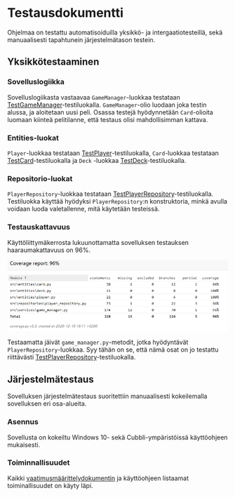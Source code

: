 # Testausdokumentti

Ohjelmaa on testattu automatisoiduilla yksikkö- ja intergaatiotesteillä, sekä manuaalisesti tapahtunein järjestelmätason testein.

## Yksikkötestaaminen

### Sovelluslogiikka

Sovelluslogiikasta vastaavaa `GameManager`-luokkaa testataan [TestGameManager](..\src\tests\services\test_game_manager.py)-testiluokalla. `GameManager`-olio luodaan joka testin alussa, ja aloitetaan uusi peli. Osassa testejä hyödynnetään `Card`-olioita luomaan kiinteä pelitilanne, että testaus olisi mahdollisimman kattava.

### Entities-luokat

`Player`-luokkaa testataan [TestPlayer](..\src\tests\entities\player_test.py)-testiluokalla, `Card`-luokkaa testataan [TestCard](..\src\tests\entities\card_test.py)-testiluokalla ja `Deck` -luokkaa [TestDeck](..\src\tests\entities\deck_test.py)-testiluokalla.

### Repositorio-luokat

`PlayerRepository`-luokkaa testataan [TestPlayerRepository](..\src\tests\repository\test_player_repository.py)-testiluokalla. Testiluokka käyttää hyödyksi `PlayerRepository`:n konstruktoria, minkä avulla voidaan luoda valetallenne, mitä käytetään testeissä.

### Testauskattavuus

Käyttöliittymäkerrosta lukuunottamatta sovelluksen testauksen haaraumakattavuus on 96%.

![testikattavuus.png](kuvat/testikattavuus.png)

Testaamatta jäivät `game_manager.py`-metodit, jotka hyödyntävät `PlayerRepository`-luokkaa. Syy tähän on se, että nämä osat on jo testattu riittävästi [TestPlayerRepository](..\src\tests\repository\test_player_repository.py)-testiluokalla.

## Järjestelmätestaus

Sovelluksen järjestelmätestaus suoritettiin manuaalisesti kokeilemalla sovelluksen eri osa-alueita.

### Asennus

Sovellusta on kokeiltu Windows 10- sekä Cubbli-ympäristöissä käyttöohjeen mukaisesti.

### Toiminnallisuudet

Kaikki [vaatimusmäärittelydokumentin](vaatimusmaarittely.md) ja käyttöohjeen listaamat toiminallisuudet on käyty läpi.
